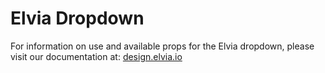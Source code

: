 # Elvia Dropdown

For information on use and available props for the Elvia dropdown, please visit our documentation at:
<a href="https://design.elvia.io/components/dropdown#Overview">design.elvia.io</a>
